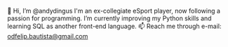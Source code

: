 👋 Hi, I’m @andydingus
I'm an ex-collegiate eSport player, now following a passion for programming.
I’m currently improving my Python skills and learning SQL as another front-end language.
📫 Reach me through e-mail: odfelip.bautista@gmail.com

<!---
andydingus/andydingus is a ✨ special ✨ repository because its `README.md` (this file) appears on your GitHub profile.
You can click the Preview link to take a look at your changes.
--->
